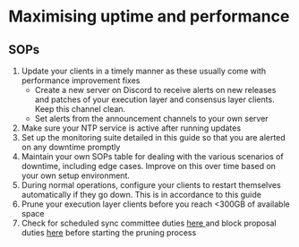 # Maximising uptime and performance

## SOPs

1. Update your clients in a timely manner as these usually come with performance improvement fixes
   * Create a new server on Discord to receive alerts on new releases and patches of your execution layer and consensus layer clients. Keep this channel clean.
   * Set alerts from the announcement channels to your own server
2. Make sure your NTP service is active after running updates
3. Set up the monitoring suite detailed in this guide so that you are alerted on any downtime promptly
4. Maintain your own SOPs table for dealing with the various scenarios of downtime, including edge cases. Improve on this over time based on your own setup environment.
5. During normal operations, configure your clients to restart themselves automatically if they go down. This is in accordance to this guide
6. Prune your execution layer clients before you reach <300GB of available space
7. Check for scheduled sync committee duties [here ](https://www.coincashew.com/coins/overview-eth/guide-or-how-to-setup-a-validator-on-eth2-mainnet/part-ii-maintenance/checking-my-eth-validators-sync-committee-duties)and block proposal duties [here](https://wenmerge.com/block-proposer-schedule/) before starting the pruning process



